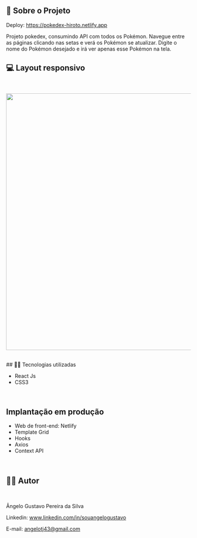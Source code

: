 ## 🔗 Sobre o Projeto

Deploy: https://pokedex-hiroto.netlify.app

<p>
Projeto pokedex, consumindo API com todos os Pokémon. Navegue entre as páginas clicando nas setas e verá os Pokémon se atualizar. Digite o nome do Pokémon desejado e irá ver apenas esse Pokémon na tela.
</p>

## 💻 Layout responsivo
<br>
<p align='center'>
<img width='700' src='/src/gif-demo/2022-09-10 10-16-23.gif'>
</p>

<br>
## 🧑‍💻 Tecnologias utilizadas
<br>

- React Js
- CSS3
<br>

## Implantação em produção

- Web de front-end: Netlify
- Template Grid
- Hooks
- Axios
- Context API
<br>

## 🧑‍💻 Autor
<br>

Ângelo Gustavo Pereira da Silva

Linkedin: www.linkedin.com/in/souangelogustavo

E-mail: angelotj43@gmail.com
